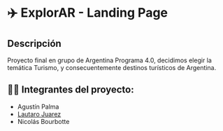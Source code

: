 # ✈️ ExplorAR - Landing Page

## Descripción 

Proyecto final en grupo de Argentina Programa 4.0, decidimos elegir la temática Turismo, y consecuentemente  destinos turísticos de Argentina.

## 🤝🏻 Integrantes del proyecto:

- Agustín Palma
- [Lautaro Juarez](https://github.com/lautarx03)
- Nicolás Bourbotte

